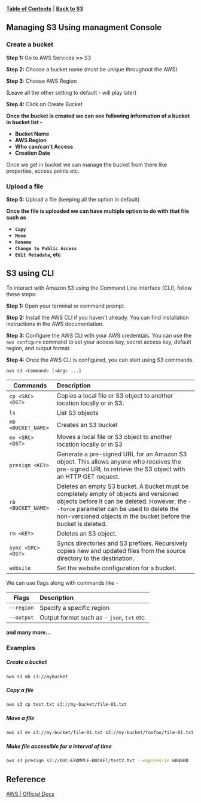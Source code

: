 [**Table of Contents**](https://github.com/xanderbilla/ExamPrep-AWS/blob/main/README.md) | [**Back to S3**](https://github.com/xanderbilla/ExamPrep-AWS/blob/main/__Docs/S3/Index.md)

## Managing S3 Using managment Console

### Create a bucket

**Step 1:** Go to AWS Services **>>** S3

**Step 2:** Choose a bucket name (must be unique throughout the AWS)

**Step 3:** Choose AWS Region

(Leave all the other setting to default - will play later)

**Step 4:** Click on Create Bucket

**Once the bucket is created we can see following information of a bucket in bucket list -** 

* **Bucket Name**
* **AWS Region**
* **Who can/can't Access**
* **Creation Date**

Once we get in bucket we can manage the bucket from there like properties, access points etc.

### Upload a file

**Step 5:** Upload a file (keeping all the option in default)

**Once the file is uploaded we can have multiple option to do with that file such as**

* **`Copy`**
* **`Move`**
* **`Rename`**
* **`Change to Public Access`**
* **`Edit Metadata`, etc**

## S3 using CLI

To interact with Amazon S3 using the Command Line Interface (CLI), follow these steps:

**Step 1:** Open your terminal or command prompt.

**Step 2:** Install the AWS CLI if you haven't already. You can find installation instructions in the AWS documentation.

**Step 3:** Configure the AWS CLI with your AWS credentials. You can use the `aws configure` command to set your access key, secret access key, default region, and output format.

**Step 4:** Once the AWS CLI is configured, you can start using S3 commands. 

```bash
aws s3 <Command> [<Arg> ...]
```

| Commands    | Description |
| -------------- | :---------  |
| `cp <SRC> <DST>`        | Copies a local file or S3 object to another location locally or in S3. |
| `ls`        | List S3 objects |
| `mb <BUCKET_NAME>`        | Creates an S3 bucket |
| `mv <SRC> <DST>`        | Moves a local file or S3 object to another location locally or in S3 |
| `presign <KEY>`   | Generate a pre-signed URL for an Amazon S3 object. This allows anyone who receives the pre-signed URL to retrieve the S3 object with an HTTP GET request.  |
| `rb  <BUCKET_NAME>`        | Deletes an empty S3 bucket. A bucket must be completely empty of objects and versioned objects before it can be deleted. However, the `--force` parameter can be used to delete the non-versioned objects in the bucket before the bucket is deleted.|
| `rm <KEY>`        | Deletes an S3 object. |
| `sync <SRC> <DST>`      | Syncs directories and S3 prefixes. Recursively copies new and updated files from the source directory to the destination. |
| `website`   | Set the website configuration for a bucket. |


We can use flags along with commands like -


| Flags      | Description |
| ---------- | :---------  |
| `--region` | Specify a specific region  |
| `--output` | Output format such as - `json`, `txt` etc. |

**and many more...**

### Examples

##### Create a bucket


```bash
aws s3 mb s3://mybucket
```

##### Copy a file


```bash
aws s3 cp test.txt s3://my-bucket/file-01.txt
```

##### Move a file


```bash
aws s3 mv s3://my-bucket/file-01.txt s3://my-bucket/foofoo/file-01.txt
```

##### Make file accessible for a interval of time


```bash
aws s3 presign s3://DOC-EXAMPLE-BUCKET/test2.txt --expires-in 604800
```



## Reference

[AWS | Official Docs](https://docs.aws.amazon.com/pt_br/cli/latest/reference/)